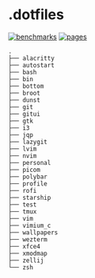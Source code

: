 # .dotfiles

[![benchmarks](https://github.com/lloydlobo/.dotfiles/actions/workflows/benchmarks.yml/badge.svg)](https://github.com/lloydlobo/.dotfiles/actions/workflows/benchmarks.yml)
[![pages](https://github.com/lloydlobo/.dotfiles/actions/workflows/pages.yml/badge.svg)](https://github.com/lloydlobo/.dotfiles/actions/workflows/pages.yml)

<!-- tree -d -L 1 >> README.md -->

```shell
.
├── alacritty
├── autostart
├── bash
├── bin
├── bottom
├── broot
├── dunst
├── git
├── gitui
├── gtk
├── i3
├── jqp
├── lazygit
├── lvim
├── nvim
├── personal
├── picom
├── polybar
├── profile
├── rofi
├── starship
├── test
├── tmux
├── vim
├── vimium_c
├── wallpapers
├── wezterm
├── xfce4
├── xmodmap
├── zellij
└── zsh
```

